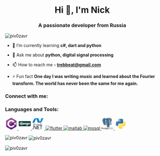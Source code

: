 <h1 align="center">Hi 👋, I'm Nick</h1>
<h3 align="center">A passionate developer from Russia</h3>

<p align="left"> <img src="https://komarev.com/ghpvc/?username=piv0zavr&label=Profile%20views&color=0e75b6&style=flat" alt="piv0zavr" /> </p>

- 🌱 I’m currently learning **c#, dart and python**

- 💬 Ask me about **python, digital signal processing**

- 📫 How to reach me **- trebbeat@gmail.com**

- ⚡ Fun fact **One day I was writing music and learned about the Fourier transform. The world has never been the same for me again.**

<h3 align="left">Connect with me:</h3>
<p align="left">
</p>

<h3 align="left">Languages and Tools:</h3>
<p align="left"> <a href="https://www.w3schools.com/cs/" target="_blank" rel="noreferrer"> <img src="https://raw.githubusercontent.com/devicons/devicon/master/icons/csharp/csharp-original.svg" alt="csharp" width="40" height="40"/> </a> <a href="https://www.djangoproject.com/" target="_blank" rel="noreferrer"> <img src="https://raw.githubusercontent.com/devicons/devicon/master/icons/django/django-original.svg" alt="django" width="40" height="40"/> </a> <a href="https://dotnet.microsoft.com/" target="_blank" rel="noreferrer"> <img src="https://raw.githubusercontent.com/devicons/devicon/master/icons/dot-net/dot-net-original-wordmark.svg" alt="dotnet" width="40" height="40"/> </a> <a href="https://flutter.dev" target="_blank" rel="noreferrer"> <img src="https://www.vectorlogo.zone/logos/flutterio/flutterio-icon.svg" alt="flutter" width="40" height="40"/> </a> <a href="https://www.mathworks.com/" target="_blank" rel="noreferrer"> <img src="https://upload.wikimedia.org/wikipedia/commons/2/21/Matlab_Logo.png" alt="matlab" width="40" height="40"/> </a> <a href="https://www.microsoft.com/en-us/sql-server" target="_blank" rel="noreferrer"> <img src="https://www.svgrepo.com/show/303229/microsoft-sql-server-logo.svg" alt="mssql" width="40" height="40"/> </a> <a href="https://www.postgresql.org" target="_blank" rel="noreferrer"> <img src="https://raw.githubusercontent.com/devicons/devicon/master/icons/postgresql/postgresql-original-wordmark.svg" alt="postgresql" width="40" height="40"/> </a> <a href="https://www.python.org" target="_blank" rel="noreferrer"> <img src="https://raw.githubusercontent.com/devicons/devicon/master/icons/python/python-original.svg" alt="python" width="40" height="40"/> </a> </p>

<p><img align="left" src="https://github-readme-stats.vercel.app/api/top-langs?username=piv0zavr&show_icons=true&theme=dark&locale=ru&layout=compact" alt="piv0zavr" /></p>

<p>&nbsp;<img align="center" src="https://github-readme-stats.vercel.app/api?username=piv0zavr&show_icons=true&theme=dark&locale=ru" alt="piv0zavr" /></p>

<p><img align="center" src="https://github-readme-streak-stats.herokuapp.com/?user=piv0zavr&theme=dark" alt="piv0zavr" /></p>
